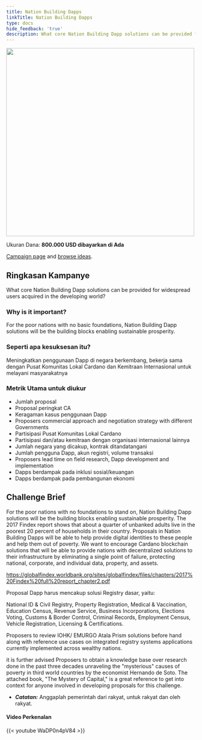 ```yaml
---
title: Nation Building Dapps
linkTitle: Nation Building Dapps
type: docs
hide_feedback: 'true'
description: What core Nation Building Dapp solutions can be provided for widespread users acquired in the developing world?
---
```


<img src="https://cardano.ideascale.com/community-library/accounts/93/936143/Public/03-Nation-Building-Dapps-b80970.png" style="width:500px;height500px">

Ukuran Dana: **800.000 USD dibayarkan di Ada**

[Campaign page](https://cardano.ideascale.com/c/idea/383828) and [browse ideas](https://cardano.ideascale.com/c/campaigns/26435/stage/all/ideas/unspecified).

## Ringkasan Kampanye

What core Nation Building Dapp solutions can be provided for widespread users acquired in the developing world?

### Why is it important?

For the poor nations with no basic foundations, Nation Building Dapp solutions will be the building blocks enabling sustainable prosperity.

### Seperti apa kesuksesan itu?

Meningkatkan penggunaan Dapp di negara berkembang, bekerja sama dengan Pusat Komunitas Lokal Cardano dan Kemitraan Internasional untuk melayani masyarakatnya

### Metrik Utama untuk diukur

- Jumlah proposal
- Proposal peringkat CA
- Keragaman kasus penggunaan Dapp
- Proposers commercial approach and negotiation strategy with different Governments
- Partisipasi Pusat Komunitas Lokal Cardano
- Partisipasi dan/atau kemitraan dengan organisasi internasional lainnya
- Jumlah negara yang dicakup, kontrak ditandatangani
- Jumlah pengguna Dapp, akun registri, volume transaksi
- Proposers lead time on field research, Dapp development and implementation
- Dapps berdampak pada inklusi sosial/keuangan
- Dapps berdampak pada pembangunan ekonomi

## Challenge Brief

For the poor nations with no foundations to stand on, Nation Building Dapp solutions will be the building blocks enabling sustainable prosperity. The 2017 Findex report shows that about a quarter of unbanked adults live in the poorest 20 percent of households in their country. Proposals in Nation Building Dapps will be able to help provide digital identities to these people and help them out of poverty. We want to encourage Cardano blockchain solutions that will be able to provide nations with decentralized solutions to their infrastructure by eliminating a single point of failure, protecting national, corporate, and individual data, property, and assets.

https://globalfindex.worldbank.org/sites/globalfindex/files/chapters/2017%20Findex%20full%20report_chapter2.pdf

Proposal Dapp harus mencakup solusi Registry dasar, yaitu:

National ID &amp; Civil Registry, Property Registration, Medical &amp; Vaccination, Education Census, Revenue Service, Business Incorporations, Elections Voting, Customs &amp; Border Control, Criminal Records, Employment Census, Vehicle Registration, Licensing &amp; Certifications.

Proposers to review IOHK/ EMURGO Atala Prism solutions before hand along with reference use cases on integrated registry systems applications currently implemented across wealthy nations.

it is further advised Proposers to obtain a knowledge base over research done in the past three decades unraveling the "mysterious" causes of poverty in third world countries by the economist Hernando de Soto.  The attached book, "The Mystery of Capital," is a great reference to get into context for anyone involved in developing proposals for this challenge.

* ***Catatan:*** Anggaplah pemerintah dari rakyat, untuk rakyat dan oleh rakyat.

#### Video Perkenalan

{{&lt; youtube WaDP0n4pV84 &gt;}}
